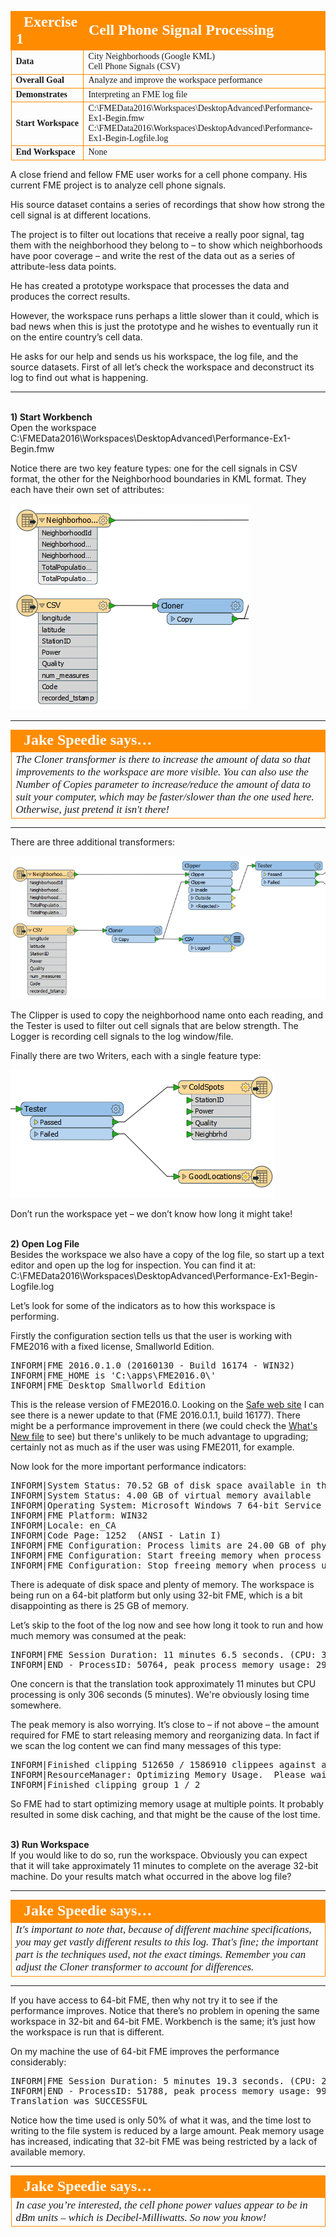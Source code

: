 <!--Exercise Section-->
<!--NB: In GitBook world we don't give a number to exercises-->

<table style="border-spacing: 0px;border-collapse: collapse;font-family:serif">
<tr>
<td style="vertical-align:middle;background-color:darkorange;border: 2px solid darkorange">
<i class="fa fa-cogs fa-lg fa-pull-left fa-fw" style="color:white;padding-right: 12px;vertical-align:text-top"></i>
<span style="color:white;font-size:x-large;font-weight: bold">Exercise 1</span>
</td>
<!--AKA What Does the Log Say?-->
<td style="border: 2px solid darkorange;background-color:darkorange;color:white">
<span style="color:white;font-size:x-large;font-weight: bold">Cell Phone Signal Processing</span>
</td>
</tr>

<tr>
<td style="border: 1px solid darkorange; font-weight: bold">Data</td>
<td style="border: 1px solid darkorange">City Neighborhoods (Google KML)<br>Cell Phone Signals (CSV)</td>
</tr>

<tr>
<td style="border: 1px solid darkorange; font-weight: bold">Overall Goal</td>
<td style="border: 1px solid darkorange">Analyze and improve the workspace performance</td>
</tr>

<tr>
<td style="border: 1px solid darkorange; font-weight: bold">Demonstrates</td>
<td style="border: 1px solid darkorange">Interpreting an FME log file</td>
</tr>

<tr>
<td style="border: 1px solid darkorange; font-weight: bold">Start Workspace</td>
<td style="border: 1px solid darkorange">C:\FMEData2016\Workspaces\DesktopAdvanced\Performance-Ex1-Begin.fmw<br>C:\FMEData2016\Workspaces\DesktopAdvanced\Performance-Ex1-Begin-Logfile.log</td>
</tr>

<tr>
<td style="border: 1px solid darkorange; font-weight: bold">End Workspace</td>
<td style="border: 1px solid darkorange">None</td>
</tr>

</table>

A close friend and fellow FME user works for a cell phone company. His current FME project is to analyze cell phone signals. 

His source dataset contains a series of recordings that show how strong the cell signal is at different locations.

The project is to filter out locations that receive a really poor signal, tag them with the neighborhood they belong to – to show which neighborhoods have poor coverage – and write the rest of the data out as a series of attribute-less data points.

He has created a prototype workspace that processes the data and produces the correct results. 

However, the workspace runs perhaps a little slower than it could, which is bad news when this is just the prototype and he wishes to eventually run it on the entire country’s cell data. 

He asks for our help and sends us his workspace, the log file, and the source datasets. First of all let’s check the workspace and deconstruct its log to find out what is happening.

---

<br>**1) Start Workbench**
<br>Open the workspace C:\FMEData2016\Workspaces\DesktopAdvanced\Performance-Ex1-Begin.fmw

Notice there are two key feature types: one for the cell signals in CSV format, the other for the Neighborhood boundaries in KML format. They each have their own set of attributes:

![](./Images/Img2.42.Ex1.SourceDataInWB.png)

---

<table style="border-spacing: 0px">
<tr>
<td style="vertical-align:middle;background-color:darkorange;border: 2px solid darkorange">
<i class="fa fa-quote-left fa-lg fa-pull-left fa-fw" style="color:white;padding-right: 12px;vertical-align:text-top"></i>
<span style="color:white;font-size:x-large;font-weight: bold;font-family:serif">Jake Speedie says…</span>
</td>
</tr>

<tr>
<td style="border: 1px solid darkorange">
<span style="font-family:serif; font-style:italic; font-size:larger">
The Cloner transformer is there to increase the amount of data so that improvements to the workspace are more visible. You can also use the Number of Copies parameter to increase/reduce the amount of data to suit your computer, which may be faster/slower than the one used here. Otherwise, just pretend it isn't there!
</span>
</td>
</tr>
</table>

---

There are three additional transformers:

![](./Images/Img2.43.Ex1.InitialWorkspace.png)

The Clipper is used to copy the neighborhood name onto each reading, and the Tester is used to filter out cell signals that are below strength. The Logger is recording cell signals to the log window/file.

Finally there are two Writers, each with a single feature type:

![](./Images/Img2.44.Ex1.WorkspaceWriters.png)

Don’t run the workspace yet – we don’t know how long it might take!


<br>**2) Open Log File**
<br>Besides the workspace we also have a copy of the log file, so start up a text editor and open up the log for inspection. You can find it at: C:\FMEData2016\Workspaces\DesktopAdvanced\Performance-Ex1-Begin-Logfile.log

Let’s look for some of the indicators as to how this workspace is performing.

Firstly the configuration section tells us that the user is working with FME2016 with a fixed license, Smallworld Edition.


<pre>
INFORM|FME 2016.0.1.0 (20160130 - Build 16174 - WIN32)
INFORM|FME_HOME is 'C:\apps\FME2016.0\'
INFORM|FME Desktop Smallworld Edition
</pre>

This is the release version of FME2016.0. Looking on the [Safe web site](http://www.safe.com/support/support-resources/fme-downloads/) I can see there is a newer update to that (FME 2016.0.1.1, build 16177). There might be a performance improvement in there (we could check the [What's New file](http://downloads.safe.com/fme/2016/whatsnew_2016.0.1.1.txt) to see) but there's unlikely to be much advantage to upgrading; certainly not as much as if the user was using FME2011, for example.

Now look for the more important performance indicators:

<pre>
INFORM|System Status: 70.52 GB of disk space available in the FME temporary folder (C:\Users\imark\AppData\Local\Temp)
INFORM|System Status: 4.00 GB of virtual memory available
INFORM|Operating System: Microsoft Windows 7 64-bit Service Pack 1 (Build 7601)
INFORM|FME Platform: WIN32
INFORM|Locale: en_CA
INFORM|Code Page: 1252  (ANSI - Latin I)
INFORM|FME Configuration: Process limits are 24.00 GB of physical memory and 4.00 GB of address space
INFORM|FME Configuration: Start freeing memory when process usage exceeds 2.83 GB of memory or 3.41 GB of address space
INFORM|FME Configuration: Stop freeing memory when process usage is below 2.12 GB of memory and 2.56 GB of address space
</pre>

There is adequate of disk space and plenty of memory. The workspace is being run on a 64-bit platform but only using 32-bit FME, which is a bit disappointing as there is 25 GB of memory.

Let’s skip to the foot of the log now and see how long it took to run and how much memory was consumed at the peak:

<pre>
INFORM|FME Session Duration: 11 minutes 6.5 seconds. (CPU: 306.7s user, 37.8s system)
INFORM|END - ProcessID: 50764, peak process memory usage: 2966368 kB, current process memory usage: 99712 kB
</pre>

One concern is that the translation took approximately 11 minutes but CPU processing is only 306 seconds (5 minutes). We're obviously losing time somewhere.

The peak memory is also worrying. It’s close to – if not above – the amount required for FME to start releasing memory and reorganizing data. In fact if we scan the log content we can find many messages of this type:

<pre>
INFORM|Finished clipping 512650 / 1586910 clippees against all clippers
INFORM|ResourceManager: Optimizing Memory Usage.  Please wait...
INFORM|Finished clipping group 1 / 2
</pre>

So FME had to start optimizing memory usage at multiple points. It probably resulted in some disk caching, and that might be the cause of the lost time.


<br>**3) Run Workspace**
<br>If you would like to do so, run the workspace. Obviously you can expect that it will take approximately 11 minutes to complete on the average 32-bit machine. Do your results match what occurred in the above log file?

---

<table style="border-spacing: 0px">
<tr>
<td style="vertical-align:middle;background-color:darkorange;border: 2px solid darkorange">
<i class="fa fa-quote-left fa-lg fa-pull-left fa-fw" style="color:white;padding-right: 12px;vertical-align:text-top"></i>
<span style="color:white;font-size:x-large;font-weight: bold;font-family:serif">Jake Speedie says…</span>
</td>
</tr>

<tr>
<td style="border: 1px solid darkorange">
<span style="font-family:serif; font-style:italic; font-size:larger">
It's important to note that, because of different machine specifications, you may get vastly different results to this log. That's fine; the important part is the techniques used, not the exact timings. Remember you can adjust the Cloner transformer to account for differences.
</span>
</td>
</tr>
</table>

---

If you have access to 64-bit FME, then why not try it to see if the performance improves. Notice that there’s no problem in opening the same workspace in 32-bit and 64-bit FME. Workbench is the same; it’s just how the workspace is run that is different.


On my machine the use of 64-bit FME improves the performance considerably:

<pre>
INFORM|FME Session Duration: 5 minutes 19.3 seconds. (CPU: 295.7s user, 18.7s system)
INFORM|END - ProcessID: 51788, peak process memory usage: 9973288 kB, current process memory usage: 103544 kB
Translation was SUCCESSFUL
</pre>

Notice how the time used is only 50% of what it was, and the time lost to writing to the file system is reduced by a large amount. Peak memory usage has increased, indicating that 32-bit FME was being restricted by a lack of available memory.  

---

<table style="border-spacing: 0px">
<tr>
<td style="vertical-align:middle;background-color:darkorange;border: 2px solid darkorange">
<i class="fa fa-quote-left fa-lg fa-pull-left fa-fw" style="color:white;padding-right: 12px;vertical-align:text-top"></i>
<span style="color:white;font-size:x-large;font-weight: bold;font-family:serif">Jake Speedie says…</span>
</td>
</tr>

<tr>
<td style="border: 1px solid darkorange">
<span style="font-family:serif; font-style:italic; font-size:larger">
In case you’re interested, the cell phone power values appear to be in dBm units – which is Decibel-Milliwatts. So now you know!
</span>
</td>
</tr>
</table>